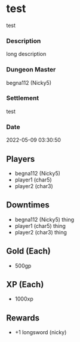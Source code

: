 # test
test
### Description
long description
### Dungeon Master
begna112 (Nicky5)
### Settlement
test
### Date
2022-05-09 03:30:50
## Players
* begna112 (Nicky5)
* player1 (char5)
* player2 (char3)
## Downtimes
* begna112 (Nicky5) thing
* player1 (char5) thing
* player2 (char3) thing
## Gold (Each)
* 500gp
## XP (Each)
* 1000xp
## Rewards
* +1 longsword (nicky)